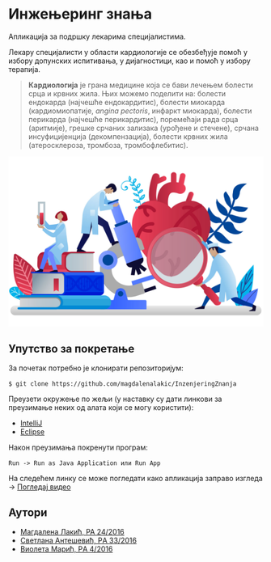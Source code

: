 # Инжењеринг знања

Апликација за подршку лекарима специјалистима.

Лекару специјалисти у области кардиологије се обезбеђује помоћ у избору допунских испитивања, у дијагностици, као и помоћ у избору терапија.


>**Кардиологија** је грана медицине која се бави лечењем болести срца и крвних жила. Њих можемо поделити на: болести ендокарда (најчешће ендокардитис), болести миокарда (кардиомиопатије, *angina pectoris*, инфаркт миокарда), болести перикарда (најчешће перикардитис), поремећаји рада срца (аритмије), грешке срчаних зализака (урођене и стечене), срчана инсуфицијенција (декомпензација), болести крвних жила (атеросклероза, тромбоза, тромбофлебитис).


![Cardiology Logo](Cardiology.jpg)


## Упутство за покретање

За почетак потребно је клонирати репозиторијум:
```
$ git clone https://github.com/magdalenalakic/InzenjeringZnanja
```
Преузети окружење по жељи (у наставку су дати линкови за преузимање неких од алата који се могу користити):

* [IntelliJ](https://www.jetbrains.com/idea/download/#section=windows)
* [Eclipse](https://www.eclipse.org/downloads/)

Након преузимања покренути програм:
```
Run -> Run as Java Application или Run App
```
На следећем линку се може погледати како апликација заправо изгледа -> [Погледај видео](https://github.com/magdalenalakic/InzenjeringZnanja/blob/master/video.mp4)

## Аутори

* [Магдалена Лакић, РА 24/2016](https://github.com/magdalenalakic)
* [Светлана Антешевић, РA 33/2016](https://github.com/SvetlanaAnt)
* [Виолета Марић, РA 4/2016](https://github.com/violetamaric)




